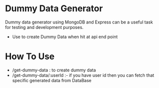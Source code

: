 
# Dummy Data Generator

Dummy data generator using MongoDB and Express can be a useful task for testing and development purposes. 

* Use to create Dummy Data when hit at api end point 


# How To Use

* /get-dummy-data : to create dummy data 
* /get-dummy-data/:userId  :- if you have user id then you can fetch that specific generated data from DataBase
 
